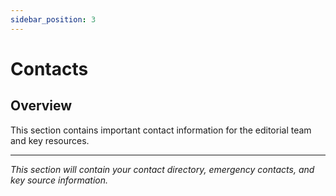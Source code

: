 ```yaml
---
sidebar_position: 3
---
```


# Contacts

## Overview

This section contains important contact information for the editorial team and key resources.

---

*This section will contain your contact directory, emergency contacts, and key source information.*
